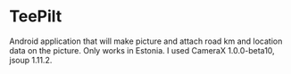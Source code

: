 # TeePilt
Android application that will make picture and attach road km and location data on the picture. Only works in Estonia.
I used CameraX 1.0.0-beta10, jsoup 1.11.2.
